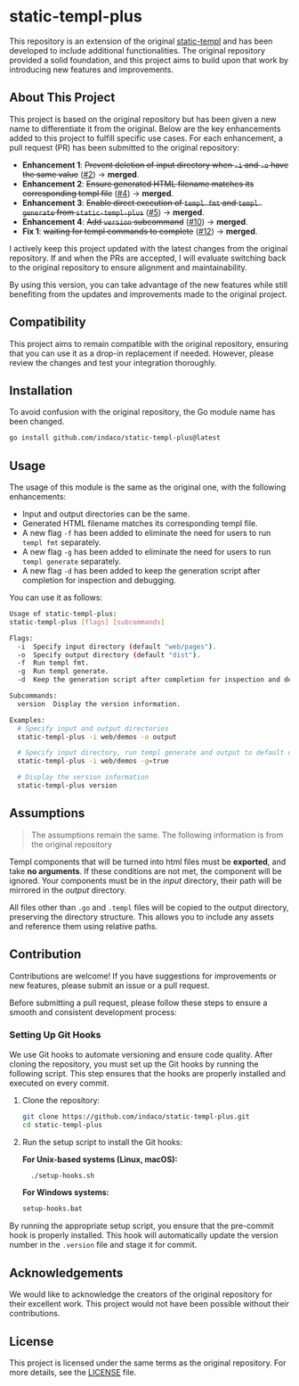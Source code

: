 # static-templ-plus

This repository is an extension of the original [static-templ](https://github.com/nokacper24/static-templ) and has been developed to include additional functionalities. The original repository provided a solid foundation, and this project aims to build upon that work by introducing new features and improvements.

## About This Project

This project is based on the original repository but has been given a new name to differentiate it from the original. Below are the key enhancements added to this project to fulfill specific use cases. For each enhancement, a pull request (PR) has been submitted to the original repository:

- **Enhancement 1**: ~~Prevent deletion of input directory when `-i` and `-o` have the same value~~ ([#2]) -> **merged**.
- **Enhancement 2**: ~~Ensure generated HTML filename matches its corresponding templ file~~ ([#4]) -> **merged**.
- **Enhancement 3**: ~~Enable direct execution of `templ fmt` and `templ generate` from `static-templ-plus`~~ ([#5]) -> **merged**.
- **Enhancement 4**: ~~Add `version` subcommand~~ ([#10]) -> **merged**.
- **Fix 1**: ~~waiting for templ commands to complete~~ ([#12]) -> **merged**.

I actively keep this project updated with the latest changes from the original repository. If and when the PRs are accepted, I will evaluate switching back to the original repository to ensure alignment and maintainability.

By using this version, you can take advantage of the new features while still benefiting from the updates and improvements made to the original project.

## Compatibility

This project aims to remain compatible with the original repository, ensuring that you can use it as a drop-in replacement if needed. However, please review the changes and test your integration thoroughly.

## Installation

To avoid confusion with the original repository, the Go module name has been changed.

```bash
go install github.com/indaco/static-templ-plus@latest
```

## Usage

The usage of this module is the same as the original one, with the following enhancements:

- Input and output directories can be the same.
- Generated HTML filename matches its corresponding templ file.
- A new flag `-f` has been added to eliminate the need for users to run `templ fmt` separately.
- A new flag `-g` has been added to eliminate the need for users to run `templ generate` separately.
- A new flag `-d` has been added to keep the generation script after completion for inspection and debugging.

You can use it as follows:

```bash
Usage of static-templ-plus:
static-templ-plus [flags] [subcommands]

Flags:
  -i  Specify input directory (default "web/pages").
  -o  Specify output directory (default "dist").
  -f  Run templ fmt.
  -g  Run templ generate.
  -d  Keep the generation script after completion for inspection and debugging.

Subcommands:
  version  Display the version information.

Examples:
  # Specify input and output directories
  static-templ-plus -i web/demos -o output

  # Specify input directory, run templ generate and output to default directory
  static-templ-plus -i web/demos -g=true

  # Display the version information
  static-templ-plus version
```

## Assumptions

> The assumptions remain the same. The following information is from the original repository

Templ components that will be turned into html files must be **exported**, and take **no arguments**. If these conditions are not met, the component will be ignored. Your components must be in the *input* directory, their path will be mirrored in the *output* directory.

All files other than `.go` and `.templ` files will be copied to the output directory, preserving the directory structure. This allows you to include any assets and reference them using relative paths.

## Contribution

Contributions are welcome! If you have suggestions for improvements or new features, please submit an issue or a pull request.

Before submitting a pull request, please follow these steps to ensure a smooth and consistent development process:

### Setting Up Git Hooks

We use Git hooks to automate versioning and ensure code quality. After cloning the repository, you must set up the Git hooks by running the following script. This step ensures that the hooks are properly installed and executed on every commit.

1. Clone the repository:

    ```bash
    git clone https://github.com/indaco/static-templ-plus.git
    cd static-templ-plus
    ```

2. Run the setup script to install the Git hooks:

    **For Unix-based systems (Linux, macOS):**

    ```bash
      ./setup-hooks.sh
    ```

    **For Windows systems:**

    ```cmd
    setup-hooks.bat
    ```

By running the appropriate setup script, you ensure that the pre-commit hook is properly installed. This hook will automatically update the version number in the `.version` file and stage it for commit.

## Acknowledgements

We would like to acknowledge the creators of the original repository for their excellent work. This project would not have been possible without their contributions.

## License

This project is licensed under the same terms as the original repository. For more details, see the [LICENSE](./LICENSE) file.

<!-- Resources -->
[#2]: https://github.com/nokacper24/static-templ/pull/2
[#4]: https://github.com/nokacper24/static-templ/pull/4
[#5]: https://github.com/nokacper24/static-templ/pull/5
[#10]: https://github.com/nokacper24/static-templ/pull/10
[#12]: https://github.com/nokacper24/static-templ/pull/12
